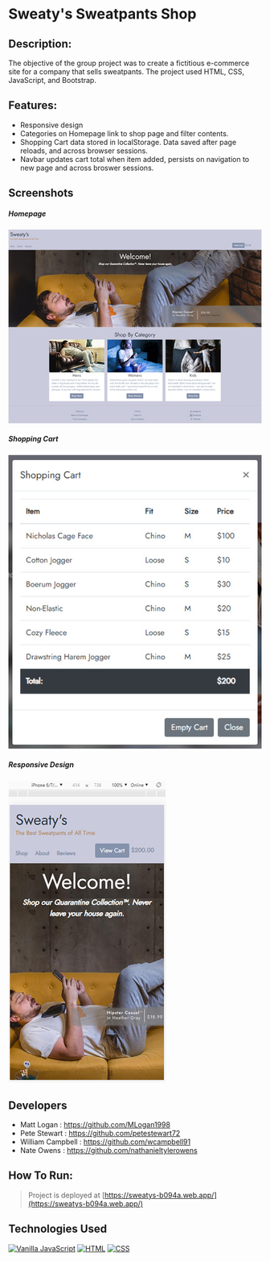 # Sweaty's Sweatpants Shop

## Description:
The objective of the group project was to create a fictitious e-commerce site for a company that sells sweatpants. The project used HTML, CSS, JavaScript, and Bootstrap. 

## Features:
* Responsive design
* Categories on Homepage link to shop page and filter contents.
* Shopping Cart data stored in localStorage. Data saved after page reloads, and across browser sessions.
* Navbar updates cart total when item added, persists on navigation to new page and across broswer sessions. 

## Screenshots
 ##### Homepage
![Homepage](screenshots/screenshot1.jpg)
##### Shopping Cart
![Shopping Cart](screenshots/screenshot2.jpg)
##### Responsive Design
![Responsive View](screenshots/screenshot3.jpg)

## Developers
* Matt Logan : https://github.com/MLogan1998
* Pete Stewart : https://github.com/petestewart72
* William Campbell : https://github.com/wcampbell91
* Nate Owens : https://github.com/nathanieltylerowens

## How To Run:
> Project is deployed at [https://sweatys-b094a.web.app/](https://sweatys-b094a.web.app/)

## Technologies Used
[![Vanilla JavaScript](https://img.shields.io/badge/JavaScript-2c9fcc?style=flat-square)](#) [![HTML](https://img.shields.io/badge/-HTML-2c9fcc?style=flat-square)](#) [![CSS](https://img.shields.io/badge/-CSS-2c9fcc?style=flat-square)](#)

